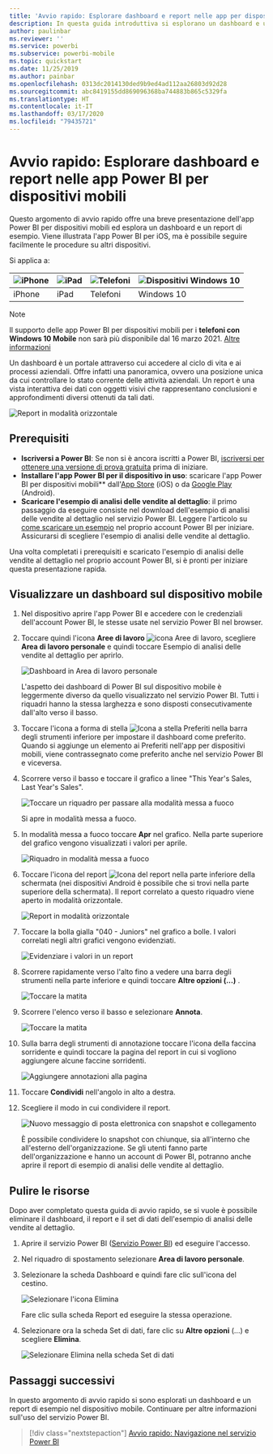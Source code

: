 ```yaml
---
title: 'Avvio rapido: Esplorare dashboard e report nelle app per dispositivi mobili'
description: In questa guida introduttiva si esplorano un dashboard e un report di esempio nelle app Power BI per dispositivi mobili.
author: paulinbar
ms.reviewer: ''
ms.service: powerbi
ms.subservice: powerbi-mobile
ms.topic: quickstart
ms.date: 11/25/2019
ms.author: painbar
ms.openlocfilehash: 0313dc2014130ded9b9ed4ad112aa26803d92d28
ms.sourcegitcommit: abc8419155dd869096368ba744883b865c5329fa
ms.translationtype: HT
ms.contentlocale: it-IT
ms.lasthandoff: 03/17/2020
ms.locfileid: "79435721"
---
```

# <a name="quickstart-explore-dashboards-and-reports-in-the-power-bi-mobile-apps"></a>Avvio rapido: Esplorare dashboard e report nelle app Power BI per dispositivi mobili
Questo argomento di avvio rapido offre una breve presentazione dell'app Power BI per dispositivi mobili ed esplora un dashboard e un report di esempio. Viene illustrata l'app Power BI per iOS, ma è possibile seguire facilmente le procedure su altri dispositivi.

Si applica a:

| ![iPhone](./media/mobile-apps-quickstart-view-dashboard-report/iphone-logo-30-px.png) | ![iPad](./media/mobile-apps-quickstart-view-dashboard-report/ipad-logo-30-px.png) | ![Telefoni](./media/mobile-apps-quickstart-view-dashboard-report/android-logo-30-px.png) | ![Dispositivi Windows 10](./media/mobile-apps-quickstart-view-dashboard-report/win-10-logo-30-px.png) |
|:--- |:--- |:--- |:--- |
| iPhone | iPad | Telefoni | Windows 10 |

>[!NOTE]
>Il supporto delle app Power BI per dispositivi mobili per i **telefoni con Windows 10 Mobile** non sarà più disponibile dal 16 marzo 2021. [Altre informazioni](https://go.microsoft.com/fwlink/?linkid=2121400)

Un dashboard è un portale attraverso cui accedere al ciclo di vita e ai processi aziendali. Offre infatti una panoramica, ovvero una posizione unica da cui controllare lo stato corrente delle attività aziendali. Un report è una vista interattiva dei dati con oggetti visivi che rappresentano conclusioni e approfondimenti diversi ottenuti da tali dati. 

![Report in modalità orizzontale](././media/mobile-apps-quickstart-view-dashboard-report/power-bi-android-quickstart-report.png)

## <a name="prerequisites"></a>Prerequisiti

* **Iscriversi a Power BI**: Se non si è ancora iscritti a Power BI, [iscriversi per ottenere una versione di prova gratuita](https://app.powerbi.com/signupredirect?pbi_source=web) prima di iniziare.
* **Installare l'app Power BI per il dispositivo in uso**: scaricare l'app Power BI per dispositivi mobili** dall'[App Store](https://apps.apple.com/app/microsoft-power-bi/id929738808) (iOS) o da [Google Play](https://play.google.com/store/apps/details?id=com.microsoft.powerbim&amp;amp;clcid=0x409) (Android).
* **Scaricare l'esempio di analisi delle vendite al dettaglio**: il primo passaggio da eseguire consiste nel download dell'esempio di analisi delle vendite al dettaglio nel servizio Power BI. Leggere l'articolo su [come scaricare un esempio](./mobile-apps-download-samples.md) nel proprio account Power BI per iniziare. Assicurarsi di scegliere l'esempio di analisi delle vendite al dettaglio.

Una volta completati i prerequisiti e scaricato l'esempio di analisi delle vendite al dettaglio nel proprio account Power BI, si è pronti per iniziare questa presentazione rapida.

## <a name="view-a-dashboard-on-your-mobile-device"></a>Visualizzare un dashboard sul dispositivo mobile
1. Nel dispositivo aprire l'app Power BI e accedere con le credenziali dell'account Power BI, le stesse usate nel servizio Power BI nel browser.
 
1. Toccare quindi l'icona **Aree di lavoro** ![icona Aree di lavoro](./media/mobile-apps-quickstart-view-dashboard-report/power-bi-iphone-workspaces-button.png), scegliere **Area di lavoro personale** e quindi toccare Esempio di analisi delle vendite al dettaglio per aprirlo.

    ![Dashboard in Area di lavoro personale](./media/mobile-apps-quickstart-view-dashboard-report/power-bi-android-quickstart-dashboard.png)
   
    L'aspetto dei dashboard di Power BI sul dispositivo mobile è leggermente diverso da quello visualizzato nel servizio Power BI. Tutti i riquadri hanno la stessa larghezza e sono disposti consecutivamente dall'alto verso il basso.

5. Toccare l'icona a forma di stella ![Icona a stella Preferiti](./media/mobile-apps-quickstart-view-dashboard-report/power-bi-android-quickstart-favorite-icon.png) nella barra degli strumenti inferiore per impostare il dashboard come preferito. Quando si aggiunge un elemento ai Preferiti nell'app per dispositivi mobili, viene contrassegnato come preferito anche nel servizio Power BI e viceversa.

6. Scorrere verso il basso e toccare il grafico a linee "This Year's Sales, Last Year's Sales".

    ![Toccare un riquadro per passare alla modalità messa a fuoco](./media/mobile-apps-quickstart-view-dashboard-report/power-bi-android-quickstart-tap-tile-fave.png)

    Si apre in modalità messa a fuoco.

7. In modalità messa a fuoco toccare **Apr** nel grafico. Nella parte superiore del grafico vengono visualizzati i valori per aprile.

    ![Riquadro in modalità messa a fuoco](./media/mobile-apps-quickstart-view-dashboard-report/power-bi-android-quickstart-tile-focus.png)

8. Toccare l'icona del report ![Icona del report](./media/mobile-apps-quickstart-view-dashboard-report/power-bi-android-quickstart-report-icon.png) nella parte inferiore della schermata (nei dispositivi Android è possibile che si trovi nella parte superiore della schermata). Il report correlato a questo riquadro viene aperto in modalità orizzontale.

    ![Report in modalità orizzontale](././media/mobile-apps-quickstart-view-dashboard-report/power-bi-android-quickstart-report.png)

9. Toccare la bolla gialla "040 - Juniors" nel grafico a bolle. I valori correlati negli altri grafici vengono evidenziati. 

    ![Evidenziare i valori in un report](./media/mobile-apps-quickstart-view-dashboard-report/power-bi-android-quickstart-cross-highlight.png)

10. Scorrere rapidamente verso l'alto fino a vedere una barra degli strumenti nella parte inferiore e quindi toccare **Altre opzioni (...)** .

    ![Toccare la matita](./media/mobile-apps-quickstart-view-dashboard-report/power-bi-android-quickstart-tap-pencil.png)


11. Scorrere l'elenco verso il basso e selezionare **Annota**.

    ![Toccare la matita](./media/mobile-apps-quickstart-view-dashboard-report/power-bi-android-quickstart-tap-pencil2.png)

12. Sulla barra degli strumenti di annotazione toccare l'icona della faccina sorridente e quindi toccare la pagina del report in cui si vogliono aggiungere alcune faccine sorridenti.
 
    ![Aggiungere annotazioni alla pagina](./media/mobile-apps-quickstart-view-dashboard-report/power-bi-android-quickstart-annotate.png)

13. Toccare **Condividi** nell'angolo in alto a destra.

14. Scegliere il modo in cui condividere il report.  

    ![Nuovo messaggio di posta elettronica con snapshot e collegamento](./media/mobile-apps-quickstart-view-dashboard-report/power-bi-android-quickstart-send-snapshot.png)

    È possibile condividere lo snapshot con chiunque, sia all'interno che all'esterno dell'organizzazione. Se gli utenti fanno parte dell'organizzazione e hanno un account di Power BI, potranno anche aprire il report di esempio di analisi delle vendite al dettaglio.

## <a name="clean-up-resources"></a>Pulire le risorse

Dopo aver completato questa guida di avvio rapido, se si vuole è possibile eliminare il dashboard, il report e il set di dati dell'esempio di analisi delle vendite al dettaglio.

1. Aprire il servizio Power BI ([Servizio Power BI](https://app.powerbi.com)) ed eseguire l'accesso.

2. Nel riquadro di spostamento selezionare **Area di lavoro personale**.

3. Selezionare la scheda Dashboard e quindi fare clic sull'icona del cestino.

    ![Selezionare l'icona Elimina](./media/mobile-apps-quickstart-view-dashboard-report/power-bi-android-quickstart-delete-retail.png)

    Fare clic sulla scheda Report ed eseguire la stessa operazione.

4. Selezionare ora la scheda Set di dati, fare clic su **Altre opzioni** (...) e scegliere **Elimina**. 


    ![Selezionare Elimina nella scheda Set di dati](./media/mobile-apps-quickstart-view-dashboard-report/power-bi-android-quickstart-delete-retail-datasets.png)

## <a name="next-steps"></a>Passaggi successivi

In questo argomento di avvio rapido si sono esplorati un dashboard e un report di esempio nel dispositivo mobile. Continuare per altre informazioni sull'uso del servizio Power BI. 

> [!div class="nextstepaction"]
> [Avvio rapido: Navigazione nel servizio Power BI](../end-user-experience.md)

